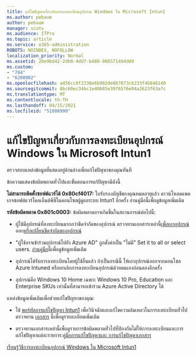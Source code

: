 ```yaml
---
title: แก้ไขปัญหาเกี่ยวกับการลงทะเบียนอุปกรณ์ Windows ใน Microsoft Intun1
ms.author: pebaum
author: pebaum
manager: scotv
ms.audience: ITPro
ms.topic: article
ms.service: o365-administration
ROBOTS: NOINDEX, NOFOLLOW
localization_priority: Normal
ms.assetid: 20e9bd42-2db0-4dd7-b480-966571494dd9
ms.custom:
- "784"
- "6200002"
ms.openlocfilehash: a456cc8f2336e6b902de0b7873cb233f4b846140
ms.sourcegitcommit: 8bc60ec34bc1e40685e3976576e04a2623f63a7c
ms.translationtype: MT
ms.contentlocale: th-TH
ms.lasthandoff: 04/15/2021
ms.locfileid: "51808990"
---
```

# <a name="troubleshoot-issues-with-enrolling-windows-devices-in-microsoft-intune"></a>แก้ไขปัญหาเกี่ยวกับการลงทะเบียนอุปกรณ์ Windows ใน Microsoft Intun1

ตรวจสอบแหล่งข้อมูลที่แสดงอยู่ด้านล่างเพื่อแก้ไขปัญหาของคุณทันที
  
ข้อความแสดงข้อผิดพลาดทั่วไปและขั้นตอนการแก้ปัญหามีดังนี้
  
 **ไม่สามารถติดตั้งซอฟต์แวร์ได้ 0x80cf4017:** ใบรับรองบัญชีของคุณหมดอายุแล้ว ดาวน์โหลดแพคเกจซอฟต์แวร์ไคลเอ็นต์พีซีในคอนโซลผู้ดูแลระบบ Intun1 อีกครั้ง อ่านคู่มือนี้เพื่อดูข้อมูลเพิ่มเติม
  
 **รหัสข้อผิดพลาด 0x801c0003:** ข้อผิดพลาดอาจเกิดขึ้นในสถานการณ์ต่อไปนี้:
  
-  ผู้ใช้มีอุปกรณ์ที่ลงทะเบียนมากกว่าขีดจํากัดของอุปกรณ์ ตรวจทานเอกสารเหล่านี้[เพื่อเอาอุปกรณ์](https://docs.microsoft.com/intune/devices-wipe)ออก[หรือเปลี่ยนขีดจํากัดของอุปกรณ์](https://docs.microsoft.com/intune/enrollment-restrictions-set#set-device-limit-restrictions)

-  "ผู้ใช้อาจเข้าร่วมอุปกรณ์ไปยัง Azure AD" ถูกตั้งค่าเป็น "ไม่มี" Set it to all or select users. [อ่านคู่มือ](https://docs.microsoft.com/azure/active-directory/device-management-azure-portal#configure-device-settings)นี้เพื่อดูข้อมูลเพิ่มเติม

-  อุปกรณ์ได้รับการลงทะเบียนโดยผู้ใช้อื่นแล้ว ถ้าเป็นกรณีนี้ ให้เอาอุปกรณ์ออกจากคอนโซล Azure Intuned หรือยกเลิกการลงทะเบียนอุปกรณ์ด้วยตนเองก่อนลองอีกครั้ง

-  อุปกรณ์คือ Windows 10 Home เฉพาะ Windows 10 Pro, Education และ Enterprise SKUs เท่านั้นที่สามารถเข้าร่วม Azure Active Directory ได้

แหล่งข้อมูลเพิ่มเติมเพื่อช่วยแก้ไขปัญหาของคุณ:
  
-  ใช้ [พอร์ทัลการแก้ไขปัญหา Intun1](https://devicemanagement.microsoft.com/#blade/Microsoft_Intune_DeviceSettings/TroubleshootBlade) เพื่อวินิจฉัยและแก้ไขความล้มเหลวในการลงทะเบียนทั่วไป ตรวจทาน [เอกสาร](https://docs.microsoft.com/intune/help-desk-operators) นี้เพื่อดูรายละเอียดเพิ่มเติม

-  ตรวจทานเอกสารเหล่านี้เพื่อดูรายการข้อผิดพลาดทั่วไปที่ป้องกันไม่ให้การลงทะเบียนและการแก้ไขปัญหาแต่ละรายการ:[คู่มือการแก้ไขปัญหา](https://support.microsoft.com/help/4089533/troubleshooting-windows-device-enrollment-problems-in-microsoft-intune)[และ การแก้ไขปัญหาเอกสาร](https://docs.microsoft.com/troubleshoot/mem/intune/troubleshoot-device-enrollment-in-intune)

[เรียนรู้วิธีการลงทะเบียนอุปกรณ์ Windows ใน Microsoft Intun1](https://docs.microsoft.com/intune/windows-enroll)
